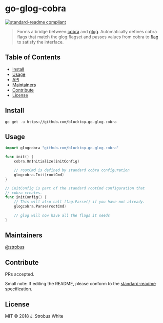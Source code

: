 # go-glog-cobra

[![standard-readme compliant](https://img.shields.io/badge/standard--readme-OK-green.svg?style=flat-square)](https://github.com/RichardLitt/standard-readme)

> Forms a bridge between [cobra](https://github.com/spf13/cobra) and [glog](https://godoc.org/github.com/golang/glog). Automatically defines cobra flags that match the glog flagset and passes values from cobra to [flag](https://godoc.org/flag) to satisfy the interface.

## Table of Contents

- [Install](#install)
- [Usage](#usage)
- [API](#api)
- [Maintainers](#maintainers)
- [Contribute](#contribute)
- [License](#license)

## Install

```
go get -u https://github.com/blocktop.go-glog-cobra
```

## Usage

```go
import glogcobra "github.com/blocktop.go-glog-cobra"

func init() {
	cobra.OnInitialize(initConfig)

	// rootCmd is defined by standard cobra configuration
	glogcobra.Init(rootCmd)
}

// initConfig is part of the standard rootCmd configuration that
// cobra creates.
func initConfig() {
	// This will also call flag.Parse() if you have not already.
	glogcobra.Parse(rootCmd) 
	
	// glog will now have all the flags it needs
}
```

## Maintainers

[@strobus](https://github.com/strobus)

## Contribute

PRs accepted.

Small note: If editing the README, please conform to the [standard-readme](https://github.com/RichardLitt/standard-readme) specification.

## License

MIT © 2018 J. Strobus White
